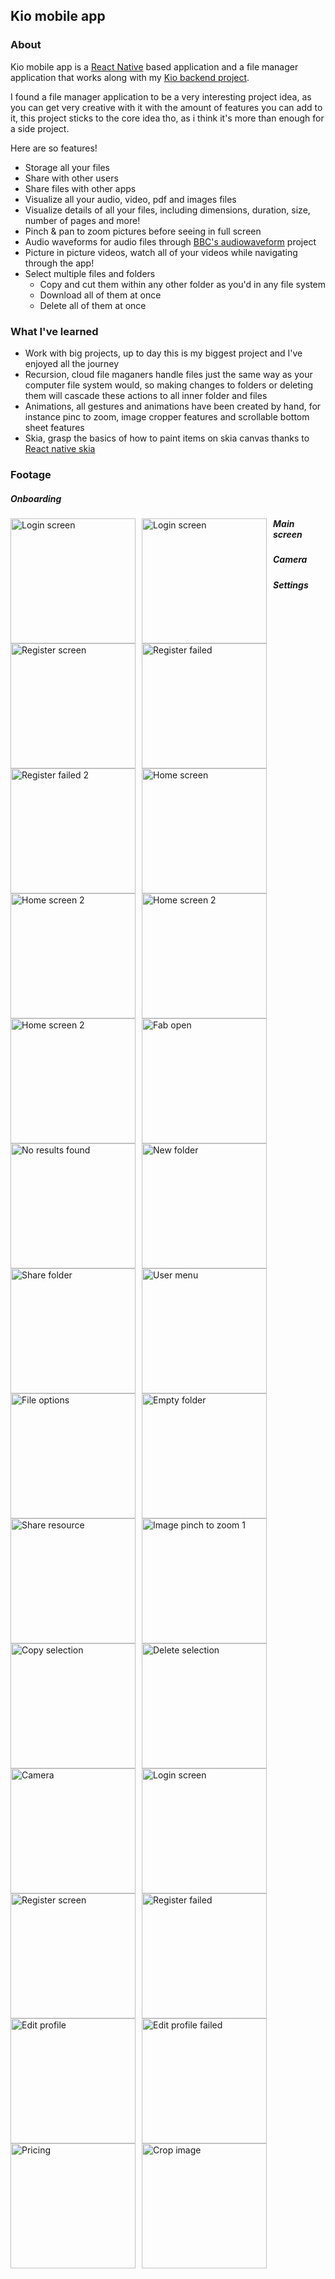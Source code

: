 ## Kio mobile app

### About

Kio mobile app is a [React Native](https://reactnative.dev/) based application and a file manager application that works along with my [Kio backend project](https://github.com/Glazzes/kio).

I found a file manager application to be a very interesting project idea, as you can get very creative with it with the amount of features you can add to it, this project sticks to the core idea tho, as i think it's more than enough for a side project.

Here are so features!

- Storage all your files
- Share with other users
- Share files with other apps
- Visualize all your audio, video, pdf and images files
- Visualize details of all your files, including dimensions, duration, size, number of pages and more!
- Pinch & pan to zoom pictures before seeing in full screen
- Audio waveforms for audio files through [BBC's audiowaveform](https://github.com/bbc/audiowaveform) project
- Picture in picture videos, watch all of your videos while navigating through the app!
- Select multiple files and folders
  - Copy and cut them within any other folder as you'd in any file system
  - Download all of them at once
  - Delete all of them at once

### What I've learned

- Work with big projects, up to day this is my biggest project and I've enjoyed all the journey
- Recursion, cloud file maganers handle files just the same way as your computer file system would, so making changes to folders or deleting them will cascade these actions to all inner folder and files
- Animations, all gestures and animations have been created by hand, for instance pinc to zoom, image cropper features and scrollable bottom sheet features
- Skia, grasp the basics of how to paint items on skia canvas thanks to [React native skia](https://shopify.github.io/react-native-skia/)

### Footage

##### Onboarding

[<img style="float: left; margin-right: 10px" width="200px" src="./assets/screenshots/onboarding/00.png" alt="Login screen">](")
<img style="float: left; margin-right: 10px" width="200px" src="./assets/screenshots/onboarding/01.png" alt="Login screen">
<img style="float: left; margin-right: 10px" width="200px" src="./assets/screenshots/onboarding/02.png" alt="Register screen">
<img style="float: left; margin-right: 10px" width="200px" src="./assets/screenshots/onboarding/03.png" alt="Register failed">
<img style="float: left; margin-right: 10px" width="200px" src="./assets/screenshots/onboarding/04.png" alt="Register failed 2">

##### Main screen

[<img style="float: left; margin-right: 10px" width="200px" src="./assets/gifs/home.gif" alt="Home screen">]("")
<img style="float: left; margin-right: 10px" width="200px" src="./assets/gifs/home2.gif" alt="Home screen 2">
<img style="float: left; margin-right: 10px" width="200px" src="./assets/gifs/pinch-home.gif" alt="Home screen 2">
<img style="float: left; margin-right: 10px" width="200px" src="./assets/screenshots/home/01.png" alt="Home screen 2">
<img style="float: left; margin-right: 10px" width="200px" src="./assets/gifs/details.gif" alt="Fab open">
<img style="float: left; margin-right: 10px" width="200px" src="./assets/gifs/upload.gif" alt="No results found">
<img style="float: left; margin-right: 10px" width="200px" src="./assets/gifs/newfolder.gif" alt="New folder">
<img style="float: left; margin-right: 10px" width="200px" src="./assets/gifs/share.png" alt="Share folder">
<img style="float: left; margin-right: 10px" width="200px" src="./assets/gifs/pinch.gif" alt="User menu">
<img style="float: left; margin-right: 10px" width="200px" src="./assets/gifs/audio.gif" alt="File options">
<img style="float: left; margin-right: 10px" width="200px" src="./assets/gifs/video.gif" alt="Empty folder">
<img style="float: left; margin-right: 10px" width="200px" src="./assets/gifs/pdf.gif" alt="Share resource">
<img style="float: left; margin-right: 10px" width="200px" src="./assets/gifs/generic.gif" alt="Image pinch to zoom 1">
<img style="float: left; margin-right: 10px" width="200px" src="./assets/gifs/copy.gif" alt="Copy selection">
<img style="float: left; margin-right: 10px" width="200px" src="./assets/gifs/deleteselection.gif" alt="Delete selection">

##### Camera

[<img style="float: left; margin-right: 10px" width="200px" src="./assets/screenshots/camera/01.png" alt="Camera">](")
<img style="float: left; margin-right: 10px" width="200px" src="./assets/screenshots/camera/02.png" alt="Login screen">
<img style="float: left; margin-right: 10px" width="200px" src="./assets/screenshots/camera/03.png" alt="Register screen">
<img style="float: left; margin-right: 10px" width="200px" src="./assets/screenshots/camera/04.png" alt="Register failed">

##### Settings

[<img style="float: left; margin-right: 10px" width="200px" src="./assets/screenshots/edit/01.png" alt="Edit profile">]("")
<img style="float: left; margin-right: 10px" width="200px" src="./assets/screenshots/edit/02.png" alt="Edit profile failed">
<img style="float: left; margin-right: 10px" width="200px" src="./assets/screenshots/edit/03.png" alt="Pricing">
<img style="float: left; margin-right: 10px" width="200px" src="./assets/screenshots/edit/04.gif" alt="Crop image">

